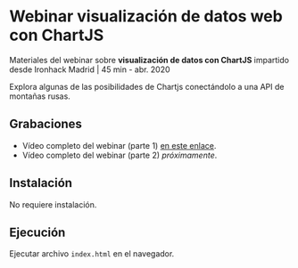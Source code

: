 # Webinar visualización de datos web con ChartJS

Materiales del webinar sobre **visualización de datos con ChartJS** impartido desde Ironhack Madrid | 45 min - abr. 2020

Explora algunas de las posibilidades de Chartjs conectándolo a una API de montañas rusas.

## Grabaciones
- Vídeo completo del webinar (parte 1) [en este enlace](https://youtu.be/1R1tNZMnMmU).
- Vídeo completo del webinar (parte 2) *próximamente*.

## Instalación
No requiere instalación.

## Ejecución
Ejecutar archivo `index.html` en el navegador.
